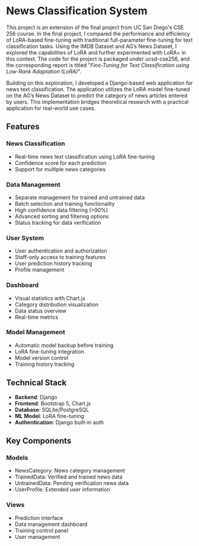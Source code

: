 # News Classification System

This project is an extension of the final project from UC San Diego's CSE 256 course. In the final project, I compared the performance and efficiency of LoRA-based fine-tuning with traditional full-parameter fine-tuning for text classification tasks. Using the IMDB Dataset and AG’s News Dataset, I explored the capabilities of LoRA and further experimented with LoRA+ in this context. The code for the project is packaged under ucsd-cse256, and the corresponding report is titled "*Fine-Tuning for Text Classification using Low-Rank Adaptation (LoRA)*".

Building on this exploration, I developed a Django-based web application for news text classification. The application utilizes the LoRA model fine-tuned on the AG’s News Dataset to predict the category of news articles entered by users. This implementation bridges theoretical research with a practical application for real-world use cases.

## Features

### News Classification
- Real-time news text classification using LoRA fine-tuning
- Confidence score for each prediction
- Support for multiple news categories

### Data Management
- Separate management for trained and untrained data
- Batch selection and training functionality
- High confidence data filtering (>90%)
- Advanced sorting and filtering options
- Status tracking for data verification

### User System
- User authentication and authorization
- Staff-only access to training features
- User prediction history tracking
- Profile management

### Dashboard
- Visual statistics with Chart.js
- Category distribution visualization
- Data status overview
- Real-time metrics

### Model Management
- Automatic model backup before training
- LoRA fine-tuning integration
- Model version control
- Training history tracking

## Technical Stack

- **Backend**: Django
- **Frontend**: Bootstrap 5, Chart.js
- **Database**: SQLite/PostgreSQL
- **ML Model**: LoRA fine-tuning
- **Authentication**: Django built-in auth

## Key Components

### Models
- NewsCategory: News category management
- TrainedData: Verified and trained news data
- UntrainedData: Pending verification news data
- UserProfile: Extended user information

### Views
- Prediction interface
- Data management dashboard
- Training control panel
- User management
